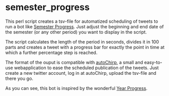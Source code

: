# semester_progress
This perl script creates a tsv-file for automatized scheduling of tweets to run a bot like [Semester Progress](https://twitter.com/sem_progress/). Just adjust the beginning and end date of the semester (or any other period) you want to display in the script.

The script calculates the length of the period in seconds, divides it in 100 parts and creates a tweet with a progress bar for exactly the point in time at which a further percentage step is reached.

The format of the ouput is compatible with [autoChirp](https://autochirp.spinfo.uni-koeln.de/home), a small and easy-to-use webapplication to ease the scheduled publication of the tweets. Just create a new twitter account, log in at autoChirp, upload the tsv-file and there you go.

As you can see, this bot is inspired by the wonderful [Year Progress](https://twitter.com/year_progress).

